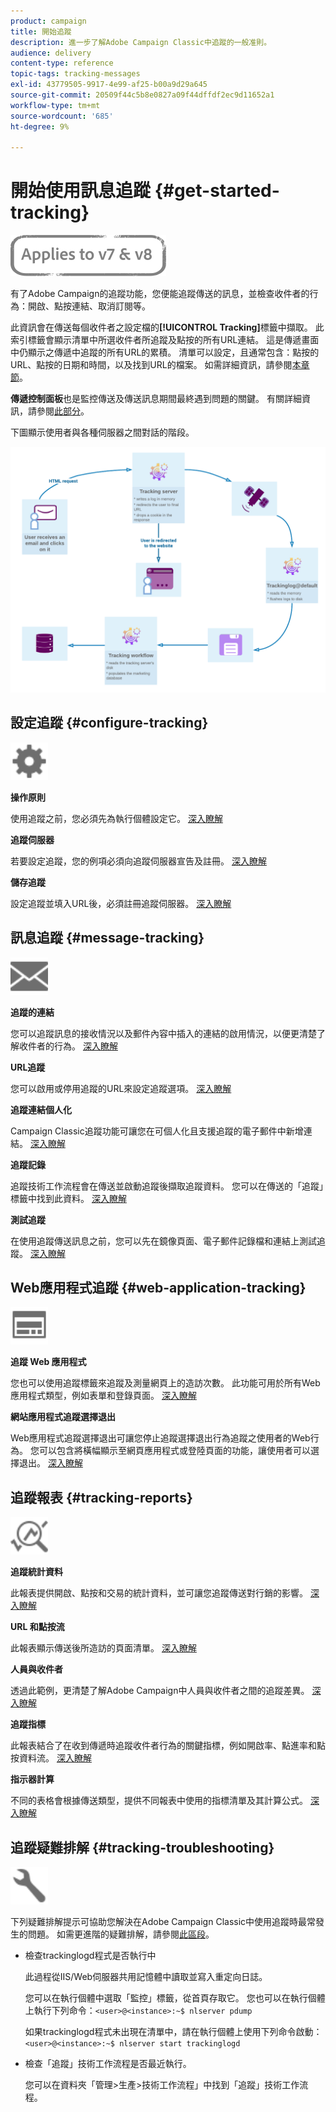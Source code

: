 ```yaml
---
product: campaign
title: 開始追蹤
description: 進一步了解Adobe Campaign Classic中追蹤的一般准則。
audience: delivery
content-type: reference
topic-tags: tracking-messages
exl-id: 43779505-9917-4e99-af25-b00a9d29a645
source-git-commit: 20509f44c5b8e0827a09f44dffdf2ec9d11652a1
workflow-type: tm+mt
source-wordcount: '685'
ht-degree: 9%

---
```


# 開始使用訊息追蹤 {#get-started-tracking}

![](../../assets/common.svg)

有了Adobe Campaign的追蹤功能，您便能追蹤傳送的訊息，並檢查收件者的行為：開啟、點按連結、取消訂閱等。

此資訊會在傳送每個收件者之設定檔的&#x200B;**[!UICONTROL Tracking]**&#x200B;標籤中擷取。 此索引標籤會顯示清單中所選收件者所追蹤及點按的所有URL連結。 這是傳遞畫面中仍顯示之傳遞中追蹤的所有URL的累積。 清單可以設定，且通常包含：點按的URL、點按的日期和時間，以及找到URL的檔案。 如需詳細資訊，請參閱[本章節](../../platform/using/editing-a-profile.md#tracking-tab)。

**傳遞控制面板**&#x200B;也是監控傳送及傳送訊息期間最終遇到問題的關鍵。 有關詳細資訊，請參閱[此部分](delivery-dashboard.md)。

下圖顯示使用者與各種伺服器之間對話的階段。

![](assets/tracking-diagram.png)

## 設定追蹤 {#configure-tracking}

<img src="assets/do-not-localize/icon-configure.svg" width="60px">

**操作原則**

使用追蹤之前，您必須先為執行個體設定它。 [深入瞭解](../../installation/using/deploying-an-instance.md#operating-principle)

**追蹤伺服器**

若要設定追蹤，您的例項必須向追蹤伺服器宣告及註冊。 [深入瞭解](../../installation/using/deploying-an-instance.md#tracking-server)

**儲存追蹤**

設定追蹤並填入URL後，必須註冊追蹤伺服器。 [深入瞭解](../../installation/using/deploying-an-instance.md#saving-tracking)

## 訊息追蹤 {#message-tracking}

<img src="assets/do-not-localize/icon-message-tracking.svg" width="60px">

**追蹤的連結**

您可以追蹤訊息的接收情況以及郵件內容中插入的連結的啟用情況，以便更清楚了解收件者的行為。 [深入瞭解](how-to-configure-tracked-links.md)

**URL追蹤**

您可以啟用或停用追蹤的URL來設定追蹤選項。 [深入瞭解](personalizing-url-tracking.md)

**追蹤連結個人化**

Campaign Classic追蹤功能可讓您在可個人化且支援追蹤的電子郵件中新增連結。 [深入瞭解](tracking-personalized-links.md)

**追蹤記錄**

追蹤技術工作流程會在傳送並啟動追蹤後擷取追蹤資料。 您可以在傳送的「追蹤」標籤中找到此資料。 [深入瞭解](accessing-the-tracking-logs.md)

**測試追蹤**

在使用追蹤傳送訊息之前，您可以先在鏡像頁面、電子郵件記錄檔和連結上測試追蹤。 [深入瞭解](testing-tracking.md)

## Web應用程式追蹤 {#web-application-tracking}

<img src="assets/do-not-localize/icon-web-app.svg" width="60px">

**追蹤 Web 應用程式**

您也可以使用追蹤標籤來追蹤及測量網頁上的造訪次數。 此功能可用於所有Web應用程式類型，例如表單和登錄頁面。 [深入瞭解](../../web/using/tracking-a-web-application.md)

**網站應用程式追蹤選擇退出**

Web應用程式追蹤選擇退出可讓您停止追蹤選擇退出行為追蹤之使用者的Web行為。 您可以包含將橫幅顯示至網頁應用程式或登陸頁面的功能，讓使用者可以選擇退出。 [深入瞭解](../../web/using/web-application-tracking-opt-out.md)

## 追蹤報表 {#tracking-reports}

<img src="assets/do-not-localize/icon_monitor.svg" width="60px">

**追蹤統計資料**

此報表提供開啟、點按和交易的統計資料，並可讓您追蹤傳送對行銷的影響。 [深入瞭解](../../reporting/using/delivery-reports.md#tracking-statistics)

**URL 和點按流**

此報表顯示傳送後所造訪的頁面清單。 [深入瞭解](../../reporting/using/delivery-reports.md#urls-and-click-streams)

**人員與收件者**

透過此範例，更清楚了解Adobe Campaign中人員與收件者之間的追蹤差異。 [深入瞭解](../../reporting/using/person-people-recipients.md)

**追蹤指標**

此報表結合了在收到傳遞時追蹤收件者行為的關鍵指標，例如開啟率、點進率和點按資料流。 [深入瞭解](../../reporting/using/delivery-reports.md#tracking-indicators)

**指示器計算**

不同的表格會根據傳送類型，提供不同報表中使用的指標清單及其計算公式。 [深入瞭解](../../reporting/using/indicator-calculation.md)

## 追蹤疑難排解 {#tracking-troubleshooting}

<img src="assets/do-not-localize/icon-troubleshooting.svg" width="60px">

下列疑難排解提示可協助您解決在Adobe Campaign Classic中使用追蹤時最常發生的問題。 如需更進階的疑難排解，請參閱[此區段](tracking-troubleshooting.md)。

* 檢查trackinglogd程式是否執行中

   此過程從IIS/Web伺服器共用記憶體中讀取並寫入重定向日誌。

   您可以在執行個體中選取「監控」標籤，從首頁存取它。 您也可以在執行個體上執行下列命令：`<user>@<instance>:~$ nlserver pdump`

   如果trackinglogd程式未出現在清單中，請在執行個體上使用下列命令啟動：`<user>@<instance>:~$ nlserver start trackinglogd`

* 檢查「追蹤」技術工作流程是否最近執行。

   您可以在資料夾「管理>生產>技術工作流程」中找到「追蹤」技術工作流程。
